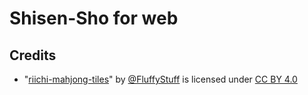 # Shisen-Sho for web

## Credits

* "[riichi-mahjong-tiles](https://github.com/FluffyStuff/riichi-mahjong-tiles)"
  by [@FluffyStuff](https://github.com/FluffyStuff) is licensed under
  [CC BY 4.0](https://creativecommons.org/licenses/by/4.0/)
